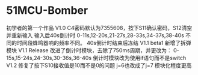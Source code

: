 # 51MCU-Bomber
初学者的第一个作品
V1.0
	C4密码默认为7355608，按下S11确认密码，S12清空并重新输入
	输入后40s倒计时
		0-11s,12-20s,21-27s,28-33s,34-37s,38-40s
   		不同的时间段蜂鸣器响的频率不同。
	40s倒计时结束后冻结
V1.1 beta1
	新增了拆弹模块
V1.1 Release
	改进了倒计时模块，去除了750ms周期，并更改为：
		0-15s,15-24s,24-30s,30-36s,36-40s
	倒计时模块改为使用if语句而不是switch
V1.2
	修复了按下S10接收值是10而不是0的问题
	j=6也改成了j=7
	模块化程度更高
